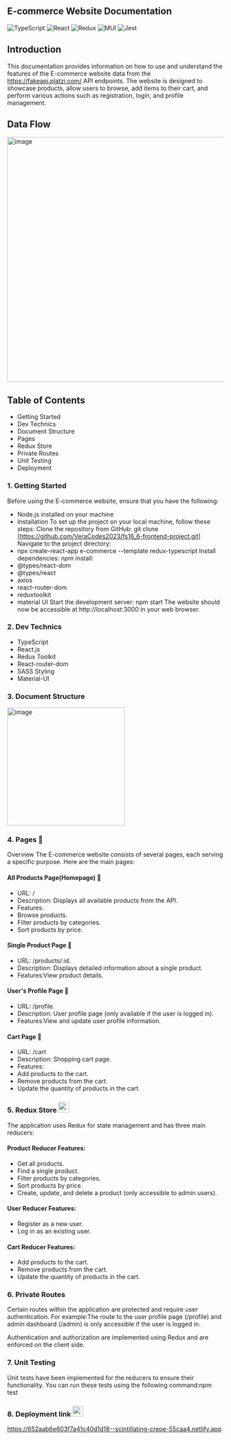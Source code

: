## E-commerce Website Documentation
![TypeScript](https://img.shields.io/badge/typescript-%23007ACC.svg?style=for-the-badge&logo=typescript&logoColor=white)
![React](https://img.shields.io/badge/react-%2320232a.svg?style=for-the-badge&logo=react&logoColor=%2361DAFB)
![Redux](https://img.shields.io/badge/redux-%23593d88.svg?style=for-the-badge&logo=redux&logoColor=white)
![MUI](https://img.shields.io/badge/MUI-%230081CB.svg?style=for-the-badge&logo=mui&logoColor=white)
![Jest](https://img.shields.io/badge/-jest-%23C21325?style=for-the-badge&logo=jest&logoColor=white)

## Introduction
This documentation provides information on how to use and understand the features of the E-commerce website data from the https://fakeapi.platzi.com/ API endpoints. The website is designed to showcase products, allow users to browse, add items to their cart, and perform various actions such as registration, login, and profile management.

## Data Flow
<img width="570" alt="image" src="https://github.com/VeraCodes2023/fs16_6-frontend-project/assets/130740510/89bff96a-d753-49aa-a6c2-aff581339b1b">

## Table of Contents
- Getting Started
- Dev Technics
- Document Structure 
- Pages
- Redux Store
- Private Routes
- Unit Testing
- Deployment

### 1. Getting Started
Before using the E-commerce website, ensure that you have the following:
- Node.js installed on your machine    
- Installation
To set up the project on your local machine, follow these steps:
Clone the repository from GitHub: git clone [https://github.com/VeraCodes2023/fs16_6-frontend-project.git]
Navigate to the project directory: 
- npx create-react-app e-commerce --template redux-typescript
Install dependencies: npm install:
- @types/react-dom
- @types/react
- axios
- react-router-dom 
- reduxtoolkit 
- material UI
Start the development server: npm start
The website should now be accessible at http://localhost:3000 in your web browser.

### 2. Dev Technics
- TypeScript
- React.js 
- Redux Toolkit 
- React-router-dom 
- SASS Styling
- Material-UI 


### 3. Document Structure
<img width="274" alt="image" src="https://github.com/VeraCodes2023/fs16_6-frontend-project/assets/130740510/39d5d972-6680-4ff4-859e-e505f77cc455">     

### 4. Pages 📄
Overview
The E-commerce website consists of several pages, each serving a specific purpose. Here are the main pages:
#### All Products Page(Homepage) 📄
- URL: / <br>
- Description: Displays all available products from the API.
- Features:
- Browse products.
- Filter products by categories.
- Sort products by price.
#### Single Product Page 📄
- URL: /products/:id.<br>
- Description: Displays detailed information about a single product.
- Features:View product details.
#### User's Profile Page 📄
- URL: /profile.<br>
- Description: User profile page (only available if the user is logged in).
- Features:View and update user profile information.
#### Cart Page 📄
- URL: /cart <br>
- Description: Shopping cart page.
- Features:
- Add products to the cart.
- Remove products from the cart.
- Update the quantity of products in the cart.

### 5. Redux Store <img src="https://github.com/VeraCodes2023/fs16_6-frontend-project/assets/130740510/4e2c9c75-20a5-486b-94fe-17798a0f0b82" width="25" height="25"> 
The application uses Redux for state management and has three main reducers:

#### Product Reducer Features:
- Get all products.
- Find a single product.
- Filter products by categories.
- Sort products by price.
- Create, update, and delete a product (only accessible to admin users).
  
#### User Reducer Features:
- Register as a new user.
- Log in as an existing user.

#### Cart Reducer Features:
- Add products to the cart.
- Remove products from the cart.
- Update the quantity of products in the cart.

### 6. Private Routes

Certain routes within the application are protected and require user authentication. For example:The route to the user profile page (/profile) and admin dashboard (/admin) is only accessible if the user is logged in.

Authentication and authorization are implemented using Redux and are enforced on the client side.

### 7. Unit Testing
Unit tests have been implemented for the reducers to ensure their functionality. You can run these tests using the following command:npm test

### 8. Deployment link <img src="https://github.com/VeraCodes2023/fs16_6-frontend-project/assets/130740510/1c758eaf-8fd5-417f-a187-281ebc37556f" width="25" height="25">

https://652aab6e603f7a41c40d1d18--scintillating-crepe-55caa4.netlify.app

